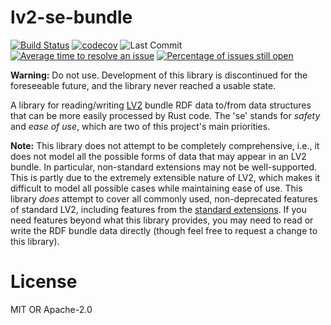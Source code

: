 # lv2-se-bundle

[![Build Status](https://travis-ci.org/allen-marshall/lv2-se-bundle.svg?branch=master)](https://travis-ci.org/allen-marshall/lv2-se-bundle)
[![codecov](https://codecov.io/gh/allen-marshall/lv2-se-bundle/branch/master/graph/badge.svg)](https://codecov.io/gh/allen-marshall/lv2-se-bundle)
![Last Commit](https://img.shields.io/github/last-commit/allen-marshall/lv2-se-bundle.svg)
[![Average time to resolve an issue](http://isitmaintained.com/badge/resolution/allen-marshall/lv2-se-bundle.svg)](http://isitmaintained.com/project/allen-marshall/lv2-se-bundle "Average time to resolve an issue")
[![Percentage of issues still open](http://isitmaintained.com/badge/open/allen-marshall/lv2-se-bundle.svg)](http://isitmaintained.com/project/allen-marshall/lv2-se-bundle "Percentage of issues still open")
<!-- TODO: Add license badge once crate is ready to be published. -->

**Warning:** Do not use. Development of this library is discontinued for the foreseeable future, and the library never reached a usable state.

A library for reading/writing [LV2](http://lv2plug.in) bundle RDF data to/from data structures that can be more easily
processed by Rust code. The 'se' stands for *safety* and *ease of use*, which are two of this project's main priorities.

**Note:** This library does not attempt to be completely comprehensive, i.e., it does not model all the possible forms
of data that may appear in an LV2 bundle. In particular, non-standard extensions may not be well-supported. This is
partly due to the extremely extensible nature of LV2, which makes it difficult to model all possible cases while
maintaining ease of use. This library *does* attempt to cover all commonly used, non-deprecated features of standard
LV2, including features from the [standard extensions](http://lv2plug.in/ns/). If you need features beyond what this
library provides, you may need to read or write the RDF bundle data directly (though feel free to request a change to
this library).

# License

MIT OR Apache-2.0
